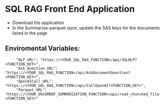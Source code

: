 # SQL RAG Front End Application

   - Download the application
   - In the Summarize-parquet.razor, update the SAS keys for the documents listed in the page

## Enviromental Variables:

```
     "NLP_URL": "https://<YOUR_SQL_RAG_FUNCTION>/api/SQLNLP?<FUNCTION_KEY>",
     "Ask_Question_URL": "https://<YOUR_SQL_RAG_FUNCTION>/api/AskDocumentQuestion?<FUNCTION_KEY>",
     "OpenAICall_URL": "https://<YOUR_SQL_RAG_FUNCTION>/api/CallOpenAI?<FUNCTION_KEY>",
     "Parquet_URL": "https://<YOUR_DOCUMENT_SUMMARIZATION_FUNCTION>/api/read_chuncked_file?<FUNCTION_KEY>"
```
     


